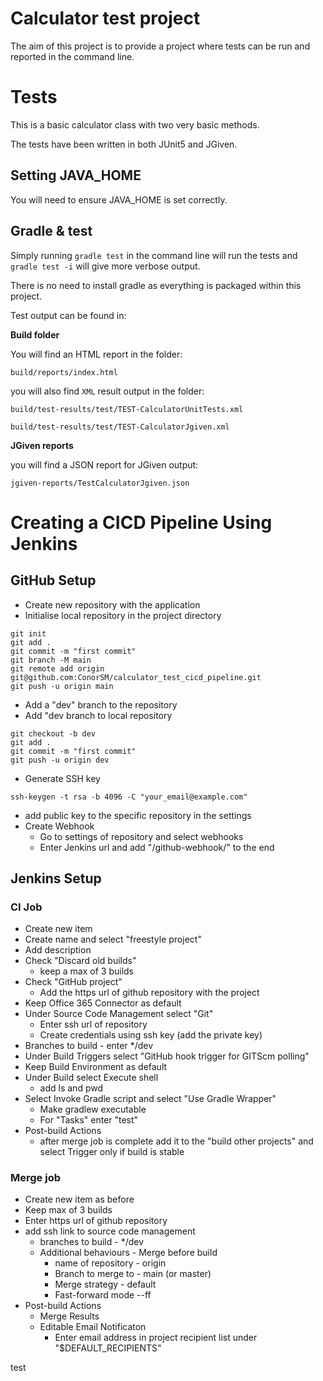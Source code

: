 # Calculator test project

The aim of this project is to provide a project where tests can be run and reported in the command line.

# Tests

This is a basic calculator class with two very basic methods.

The tests have been written in both JUnit5 and JGiven.

## Setting JAVA_HOME

You will need to ensure JAVA_HOME is set correctly.

## Gradle & test

Simply running `gradle test` in the command line will run the tests and `gradle test -i` will give more verbose output.

There is no need to install gradle as everything is packaged within this project.

Test output can be found in:

**Build folder**

You will find an HTML report in the folder:

`build/reports/index.html`

you will also find `XML` result output in the folder:

`build/test-results/test/TEST-CalculatorUnitTests.xml`

`build/test-results/test/TEST-CalculatorJgiven.xml`

**JGiven reports**

you will find a JSON report for JGiven output:

`jgiven-reports/TestCalculatorJgiven.json`

# Creating a CICD Pipeline Using Jenkins

## GitHub Setup
- Create new repository with the application
- Initialise local repository in the project directory
```
git init
git add .
git commit -m "first commit"
git branch -M main
git remote add origin git@github.com:ConorSM/calculator_test_cicd_pipeline.git
git push -u origin main
```

- Add a "dev" branch to the repository
- Add "dev branch to local repository
```
git checkout -b dev
git add .
git commit -m "first commit"
git push -u origin dev
```
- Generate SSH key
```
ssh-keygen -t rsa -b 4096 -C "your_email@example.com"
```
- add public key to the specific repository in the settings
- Create Webhook
  - Go to settings of repository and select webhooks
  - Enter Jenkins url and add "/github-webhook/" to the end

## Jenkins Setup

### CI Job
- Create new item
- Create name and select "freestyle project"
- Add description
- Check "Discard old builds"
  - keep a max of 3 builds
- Check "GitHub project"
  - Add the https url of github repository with the project
- Keep Office 365 Connector as default
- Under Source Code Management select "Git"
  - Enter ssh url of repository
  - Create credentials using ssh key (add the private key)
- Branches to build - enter */dev 
- Under Build Triggers select "GitHub hook trigger for GITScm polling"
- Keep Build Environment as default
- Under Build select Execute shell
  - add ls and pwd
- Select Invoke Gradle script and select "Use Gradle Wrapper"
  - Make gradlew executable
  - For "Tasks" enter "test"
- Post-build Actions
  - after merge job is complete add it to the "build other projects" and select Trigger only if build is stable

### Merge job
- Create new item as before
- Keep max of 3 builds
- Enter https url of github repository
- add ssh link to source code management 
  - branches to build - */dev
  - Additional behaviours - Merge before build
    - name of repository - origin
    - Branch to merge to - main (or master)
    - Merge strategy - default
    - Fast-forward mode --ff
- Post-build Actions
  - Merge Results
  - Editable Email Notificaton
    - Enter email address in project recipient list under "$DEFAULT_RECIPIENTS"


test